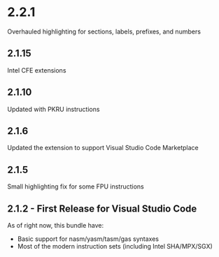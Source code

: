 # 2.2.1
Overhauled highlighting for sections, labels, prefixes, and numbers

## 2.1.15
Intel CFE extensions

## 2.1.10
Updated with PKRU instructions

## 2.1.6
Updated the extension to support Visual Studio Code Marketplace

## 2.1.5
Small highlighting fix for some FPU instructions

## 2.1.2 - First Release for Visual Studio Code
As of right now, this bundle have:
* Basic support for nasm/yasm/tasm/gas syntaxes
* Most of the modern instruction sets (including Intel SHA/MPX/SGX)
